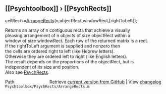 ## [[Psychtoolbox]] &#8250; [[PsychRects]]

cellRects=[ArrangeRects](ArrangeRects)(n,objectRect,windowRect,[rightToLeft]);  
  
Returns an array of n contiguous rects that achieve a visually   
pleasing arrangement of n objects of size objectRect within a   
window of size windowRect. Each row of the returned matrix is a rect.  
If the rightToLeft argument is supplied and nonzero then  
the cells are ordered right to left (like Hebrew letters).   
Otherwise they are ordered left to right (like English letters).  
The result depends on the proportions of the objectRect, but is   
independent of its size and position.  
Also see [PsychRects](PsychRects).  




<div class="code_header" style="text-align:right;">
  <span style="float:left;">Path&nbsp;&nbsp;</span> <span class="counter">Retrieve <a href=
  "https://raw.github.com/Psychtoolbox-3/Psychtoolbox-3/beta/Psychtoolbox/PsychRects/ArrangeRects.m">current version from GitHub</a> | View <a href=
  "https://github.com/Psychtoolbox-3/Psychtoolbox-3/commits/beta/Psychtoolbox/PsychRects/ArrangeRects.m">changelog</a></span>
</div>
<div class="code">
  <code>Psychtoolbox/PsychRects/ArrangeRects.m</code>
</div>


